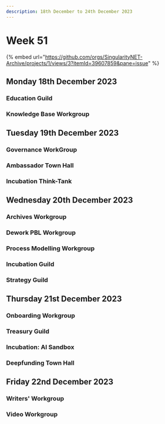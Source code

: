 ```yaml
---
description: 18th December to 24th December 2023
---
```


# Week 51

{% embed url="https://github.com/orgs/SingularityNET-Archive/projects/1/views/3?itemId=39607859&pane=issue" %}

## Monday 18th December 2023 <a href="#docs-internal-guid-95f1989b-7fff-cb17-b2db-68e8d83ca327" id="docs-internal-guid-95f1989b-7fff-cb17-b2db-68e8d83ca327"></a>

### Education Guild

### Knowledge Base Workgroup

## Tuesday 19th December 2023

### Governance WorkGroup

### Ambassador Town Hall

### Incubation Think-Tank

## Wednesday 20th December 2023

### Archives Workgroup

### Dework PBL Workgroup

### Process Modelling Workgroup

### Incubation Guild

### Strategy Guild

## Thursday 21st December 2023

### Onboarding Workgroup

### Treasury Guild

### Incubation: AI Sandbox

### Deepfunding Town Hall

## Friday 22nd December 2023

### Writers' Workgroup

### Video Workgroup
